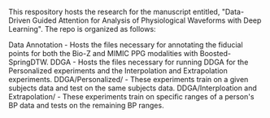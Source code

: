 This respository hosts the research for the manuscript entitled, "Data-Driven Guided Attention for Analysis of Physiological Waveforms with Deep Learning". The repo is organized as follows:

Data Annotation - Hosts the files necessary for annotating the fiducial points for both the Bio-Z and MIMIC PPG modalities with Boosted-SpringDTW.
DDGA - Hosts the files necessary for running DDGA for the Personalized experiments and the Interpolation and Extrapolation experiments.
DDGA/Personalized/ - These experiments train on a given subjects data and test on the same subjects data.
DDGA/Interploation and Extrapolation/ - These experiments train on specific ranges of a person's BP data and tests on the remaining BP ranges.
